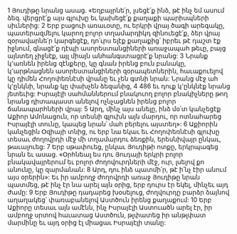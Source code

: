 1 Յուդիթը նրանց ասաց. «Եղբայրնե՛ր, լսեցէ՛ք ինձ, թէ ինչ եմ ասում ձեզ. վերցրէ՛ք այս գլուխը եւ կախեցէ՛ք քաղաքի պարիսպների սիւներից: 2 Երբ բացուի առաւօտը, ու երկրի վրայ ծագի արեգակը, պատերազմելու կարող բոլոր տղամարդիկդ զինուեցէ՛ք, ձեր վրայ զօրավարնե՛ր կարգեցէք, դո՛ւրս ելէք քաղաքից՝ իբրեւ թէ դաշտ էք իջնում, գնացէ՛ք դէպի ասորեստանցիների առաջապահ թեւը, բայց այնտեղ չիջնէք, այլ միայն անհանգստացրէ՛ք նրանց: 3 Նրանք կ՚առնեն իրենց զէնքերը, կը գնան իրենց բուն բանակը, կ՚արթնացնեն ասորեստանցիների զօրապետներին, հաւաքուելով կը դիմեն Հողոփեռնէսի վրանը եւ չեն գտնի նրան: Նրանց մէջ ահ կ՚ընկնի, նրանք կը փախչեն ձեզանից, 4 486 եւ դուք կ՚ընկնէք նրանց յետեւից: Իսրայէլի սահմաններում բնակուող բոլոր բնակիչները թող նրանց դիտապաստ անելով ոչնչացնեն իրենց բոլոր ճանապարհների վրայ: 5 Արդ, մինչ այս անելը, ինձ մօ՛տ կանչեցէք Աքիոր Ամոնացուն, որ տեսնի գլուխն այն մարդու, որ ոտնահարեց Իսրայէլի տունը, կապեց նրան՝ մահ բերելու այստեղ»: 6 Աքիորին կանչեցին Օզիայի տնից, ու երբ նա եկաւ եւ Հողոփեռնէսի գլուխը տեսաւ ժողովրդի մէջ մի տղամարդու ձեռքին, երեսնիվայր ընկաւ, թաւալուեց: 7 Երբ սթափուեց, ընկաւ Յուդիթի ոտքը, երկրպագեց նրան եւ ասաց. «Օրհնեալ ես դու Յուդայի երկրի բոլոր բնակավայրերում եւ բոլոր ժողովուրդների մէջ, ուր, լսելով քո անունը, կը զարմանան: 8 Արդ, դու ինձ պատմի՛ր, թէ ի՛նչ էիր անում այս օրերին»: Եւ իր ամբողջ ժողովրդի առաջ Յուդիթը նրան պատմեց, թէ ինչ էր նա արել այն օրից, երբ դուրս էր եկել, մինչեւ այդ ժամը: 9 Երբ Յուդիթը դադարեց խօսելուց, ժողվուրդը բարձր ձայնով աղաղակեց՝ փառաբանելով Աստծուն իրենց քաղաքում: 10 Երբ Աքիորը տեսաւ այն ամէնն, ինչ Իսրայէլի Աստուածն արել էր, իր ամբողջ սրտով հաւատաց Աստծուն, թլփատեց իր անթլփատ մարմինը եւ այդ օրից էլ միացաւ Իսրայէլի տանը:
